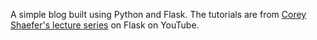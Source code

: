 A simple blog built using Python and Flask. The tutorials are from [Corey Shaefer's lecture series](https://www.youtube.com/watch?v=QnDWIZuWYW0&list=PL-osiE80TeTs4UjLw5MM6OjgkjFeUxCYH&index=2) on Flask on YouTube. 
